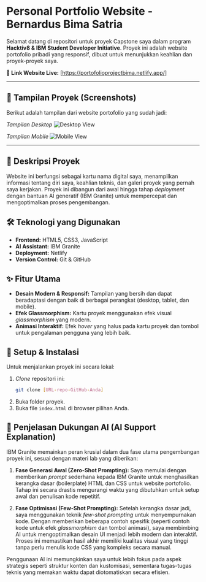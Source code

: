 # Personal Portfolio Website - Bernardus Bima Satria

Selamat datang di repositori untuk proyek Capstone saya dalam program **Hacktiv8 & IBM Student Developer Initiative**. Proyek ini adalah website portofolio pribadi yang responsif, dibuat untuk menunjukkan keahlian dan proyek-proyek saya.

**🔗 Link Website Live:** [https://portofolioprojectbima.netlify.app/]

---

## 📸 Tampilan Proyek (Screenshots)

Berikut adalah tampilan dari website portofolio yang sudah jadi:

*Tampilan Desktop*
![Desktop View](https://raw.githubusercontent.com/BernardusBima/project-portfolio-with-Granite=AI/main/assets/9.png)

*Tampilan Mobile*
![Mobile View](https://raw.githubusercontent.com/BernardusBima/project-portfolio-with-Granite=AI/main/assets/9.png)

---

## 📜 Deskripsi Proyek

Website ini berfungsi sebagai kartu nama digital saya, menampilkan informasi tentang diri saya, keahlian teknis, dan galeri proyek yang pernah saya kerjakan. Proyek ini dibangun dari awal hingga tahap *deployment* dengan bantuan AI generatif (IBM Granite) untuk mempercepat dan mengoptimalkan proses pengembangan.

## 🛠️ Teknologi yang Digunakan

* **Frontend:** HTML5, CSS3, JavaScript
* **AI Assistant:** IBM Granite
* **Deployment:** Netlify
* **Version Control:** Git & GitHub

## ✨ Fitur Utama

* **Desain Modern & Responsif:** Tampilan yang bersih dan dapat beradaptasi dengan baik di berbagai perangkat (desktop, tablet, dan mobile).
* **Efek Glassmorphism:** Kartu proyek menggunakan efek visual *glassmorphism* yang modern.
* **Animasi Interaktif:** Efek *hover* yang halus pada kartu proyek dan tombol untuk pengalaman pengguna yang lebih baik.

## 🚀 Setup & Instalasi

Untuk menjalankan proyek ini secara lokal:
1.  *Clone* repositori ini:
    ```sh
    git clone [URL-repo-GitHub-Anda]
    ```
2.  Buka folder proyek.
3.  Buka file `index.html` di browser pilihan Anda.

## 🤖 Penjelasan Dukungan AI (AI Support Explanation)

IBM Granite memainkan peran krusial dalam dua fase utama pengembangan proyek ini, sesuai dengan materi lab yang diberikan:

1.  **Fase Generasi Awal (Zero-Shot Prompting):**
    Saya memulai dengan memberikan *prompt* sederhana kepada IBM Granite untuk menghasilkan kerangka dasar (boilerplate) HTML dan CSS untuk website portofolio. Tahap ini secara drastis mengurangi waktu yang dibutuhkan untuk setup awal dan penulisan kode repetitif.

2.  **Fase Optimisasi (Few-Shot Prompting):**
    Setelah kerangka dasar jadi, saya menggunakan teknik *few-shot prompting* untuk menyempurnakan kode. Dengan memberikan beberapa contoh spesifik (seperti contoh kode untuk efek *glassmorphism* dan tombol animasi), saya membimbing AI untuk mengoptimalkan desain UI menjadi lebih modern dan interaktif. Proses ini memastikan hasil akhir memiliki kualitas visual yang tinggi tanpa perlu menulis kode CSS yang kompleks secara manual.

Penggunaan AI ini memungkinkan saya untuk lebih fokus pada aspek strategis seperti struktur konten dan kustomisasi, sementara tugas-tugas teknis yang memakan waktu dapat diotomatiskan secara efisien.
